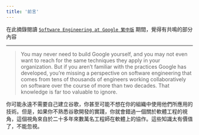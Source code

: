 ```yaml
---
title: '前言'
---
```


在此摘錄閱讀 [`Software Engineering at Google 繁中版`](https://software-engineering-at-google.gh.miniasp.com/#/) 期間，覺得有共鳴的部分內容

---

> You may never need to build Google yourself, and you may not even want to reach for the same techniques they apply in your organization. But if you aren’t familiar with the practices Google has developed, you’re missing a perspective on software engineering that comes from tens of thousands of engineers working collaboratively on software over the course of more than two decades. That knowledge is far too valuable to ignore.

你可能永遠不需要自己建立谷歌，你甚至可能不想在你的組織中使用他們所應用的技術。但是，如果你不熟悉谷歌開發的實踐，你就會錯過一個關於軟體工程的視角，這個視角來自於二十多年來數萬名工程師在軟體上的協作。這些知識太有價值了，不能忽視。
